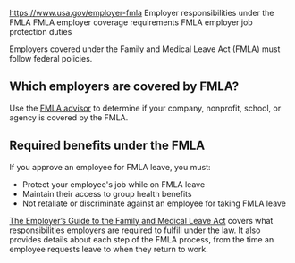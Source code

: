 

https://www.usa.gov/employer-fmla
Employer responsibilities under the FMLA
FMLA employer coverage requirements
FMLA employer job protection duties

Employers covered under the Family and Medical Leave Act (FMLA) must follow federal policies.

Which employers are covered by FMLA?
------------------------------------

Use the
[FMLA advisor](https://webapps.dol.gov/elaws/whd/fmla/5.aspx)
to determine if your company, nonprofit, school, or agency is covered by the FMLA.

**Required benefits under the FMLA**
------------------------------------

If you approve an employee for FMLA leave, you must:

* Protect your employee's job while on FMLA leave
* Maintain their access to group health benefits
* Not retaliate or discriminate against an employee for taking FMLA leave

[The Employer’s Guide to the Family and Medical Leave Act](https://www.dol.gov/agencies/whd/fmla/employer-guide)
covers what responsibilities employers are required to fulfill under the law. It also provides details about each step of the FMLA process, from the time an employee requests leave to when they return to work.
